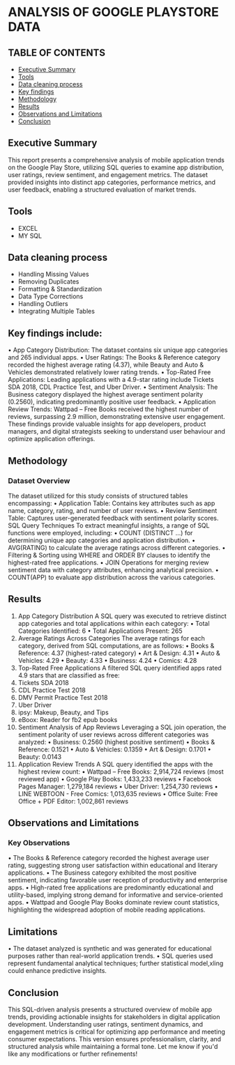 # ANALYSIS OF GOOGLE PLAYSTORE DATA

## TABLE OF CONTENTS
- [Executive Summary](#executive-summary)
- [Tools](#tools)
- [Data cleaning process](#data-cleaning-process)
- [Key findings](key-findings)
- [Methodology](#methodology)
- [Results](results)
- [Observations and Limitations](#observations-and-limitations)
- [Conclusion](#conclusion)


## Executive Summary

This report presents a comprehensive analysis of mobile application trends on the Google Play Store, utilizing SQL queries to examine app distribution, user ratings, review sentiment, and engagement metrics. The dataset provided insights into distinct app categories, performance metrics, and user feedback, enabling a structured evaluation of market trends.

## Tools
- EXCEL
- MY SQL

##  Data cleaning process
- Handling Missing Values
- Removing Duplicates
- Formatting & Standardization
- Data Type Corrections
- Handling Outliers
- Integrating Multiple Tables

## Key findings include:
•	App Category Distribution: The dataset contains six unique app categories and 265 individual apps.
•	User Ratings: The Books & Reference category recorded the highest average rating (4.37), while Beauty and Auto & Vehicles demonstrated relatively lower rating trends.
•	Top-Rated Free Applications: Leading applications with a 4.9-star rating include Tickets SDA 2018, CDL Practice Test, and Uber Driver.
•	Sentiment Analysis: The Business category displayed the highest average sentiment polarity (0.2560), indicating predominantly positive user feedback.
•	Application Review Trends: Wattpad – Free Books received the highest number of reviews, surpassing 2.9 million, demonstrating extensive user engagement.
These findings provide valuable insights for app developers, product managers, and digital strategists seeking to understand user behaviour and optimize application offerings.



## Methodology
### Dataset Overview
The dataset utilized for this study consists of structured tables encompassing:
•	Application Table: Contains key attributes such as app name, category, rating, and number of user reviews.
•	Review Sentiment Table: Captures user-generated feedback with sentiment polarity scores.
SQL Query Techniques
To extract meaningful insights, a range of SQL functions were employed, including:
•	COUNT (DISTINCT ...) for determining unique app categories and application distribution.
•	AVG(RATING) to calculate the average ratings across different categories.
•	Filtering & Sorting using WHERE and ORDER BY clauses to identify the highest-rated free applications.
•	JOIN Operations for merging review sentiment data with category attributes, enhancing analytical precision.
•	COUNT(APP) to evaluate app distribution across the various categories.

## Results
1. App Category Distribution
A SQL query was executed to retrieve distinct app categories and total applications within each category:
•	Total Categories Identified: 6
•	Total Applications Present: 265
2. Average Ratings Across Categories
The average ratings for each category, derived from SQL computations, are as follows:
•	Books & Reference: 4.37 (highest-rated category)
•	Art & Design: 4.31
•	Auto & Vehicles: 4.29
•	Beauty: 4.33
•	Business: 4.24
•	Comics: 4.28
3. Top-Rated Free Applications
A filtered SQL query identified apps rated 4.9 stars that are classified as free:
1.	Tickets SDA 2018
2.	CDL Practice Test 2018
3.	DMV Permit Practice Test 2018
4.	Uber Driver
5.	ipsy: Makeup, Beauty, and Tips
6.	eBoox: Reader for fb2 epub books
4. Sentiment Analysis of App Reviews
Leveraging a SQL join operation, the sentiment polarity of user reviews across different categories was analyzed:
•	Business: 0.2560 (highest positive sentiment)
•	Books & Reference: 0.1521
•	Auto & Vehicles: 0.1359
•	Art & Design: 0.1701
•	Beauty: 0.0143
5. Application Review Trends
A SQL query identified the apps with the highest review count:
•	Wattpad – Free Books: 2,914,724 reviews (most reviewed app)
•	Google Play Books: 1,433,233 reviews
•	Facebook Pages Manager: 1,279,184 reviews
•	Uber Driver: 1,254,730 reviews
•	LINE WEBTOON - Free Comics: 1,013,635 reviews
•	Office Suite: Free Office + PDF Editor: 1,002,861 reviews

## Observations and Limitations

### Key Observations
•	The Books & Reference category recorded the highest average user rating, suggesting strong user satisfaction within educational and literary applications.
•	The Business category exhibited the most positive sentiment, indicating favorable user reception of productivity and enterprise apps.
•	High-rated free applications are predominantly educational and utility-based, implying strong demand for informative and service-oriented apps.
•	Wattpad and Google Play Books dominate review count statistics, highlighting the widespread adoption of mobile reading applications.

## Limitations
•	The dataset analyzed is synthetic and was generated for educational purposes rather than real-world application trends.
•	SQL queries used represent fundamental analytical techniques; further statistical model,xling could enhance predictive insights.

## Conclusion
This SQL-driven analysis presents a structured overview of mobile app trends, providing actionable insights for stakeholders in digital application development. Understanding user ratings, sentiment dynamics, and engagement metrics is critical for optimizing app performance and meeting consumer expectations.
This version ensures professionalism, clarity, and structured analysis while maintaining a formal tone. Let me know if you'd like any modifications or further refinements!

